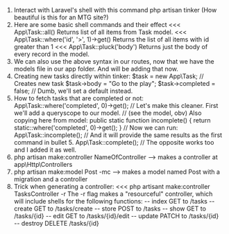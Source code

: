1.  Interact with Laravel's shell with this command
      php artisan tinker
    (How beautiful is this for an MTG site?)
2.  Here are some basic shell commands and their effect
    <<< App\Task::all()
    Returns list of all items from Task model.
    <<< App\Task::where('id', '>', 1)->get()
    Returns the list of all items with id greater than 1
    <<< App\Task::pluck('body')
    Returns just the body of every record in the model.
3.  We can also use the above syntax in our routes, now that we have the models
    file in our app folder. And will be adding that now.
4. Creating new tasks directly within tinker:
    $task = new App\Task; // Creates new task
    $task->body = "Go to the play";
    $task->completed = false; // Dumb, we'll set a default instead.
5. How to fetch tasks that are completed or not:
     App\Task::where('completed', 0)->get();
     // Let's make this cleaner. First we'll add a queryscope to our model.
     // (see the model, obv) Also copying here from model:
     public static function incomplete()
     {
       return static::where('completed', 0)->get();
     }
     // Now we can run:
     App\Task::incomplete();
     // And it will provide the same results as the first command in bullet 5.
     App\Task::complete(); // The opposite works too and I added it as well.
6. php artisan make:controller NameOfController
   --> makes a controller at app\Http\Controllers
7. php artisan make:model Post -mc
   --> makes a model named Post with a migration and a controller
8. Trick when generating a controller:
  <<< php artisant make:controller TasksController -r
  The -r flag makes a "resourceful" controller, which will include shells for
  the following functions:
    -- index GET to /tasks
    -- create GET to /tasks/create
    -- store POST to /tasks
    -- show GET to /tasks/{id}
    -- edit GET to /tasks/{id}/edit
    -- update PATCH to /tasks/{id}
    -- destroy DELETE /tasks/{id}
